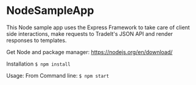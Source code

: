 # NodeSampleApp
This Node sample app uses the Express Framework to take care of client side interactions, 
make requests to TradeIt's JSON API and render responses to templates. 

Get Node and package manager:
https://nodejs.org/en/download/

Installation
```$ npm install```

Usage: 
From Command line: ```$ npm start ```
